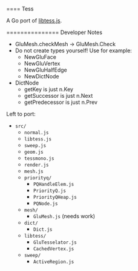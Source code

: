 ====
Tess

A Go port of [libtess.js](https://github.com/brendankenny/libtess.js).

===============
Developer Notes

- GluMesh.checkMesh -> GluMesh.Check
- Do not create types yourself! Use for example:
  - NewGluFace
  - NewGluVertex
  - NewGluHalfEdge
  - NewDictNode
- DictNode
  - getKey is just n.Key
  - getSuccessor is just n.Next
  - getPredecessor is just n.Prev

Left to port:

- `src/`
  - `normal.js`
  - `libtess.js`
  - `sweep.js`
  - `geom.js`
  - `tessmono.js`
  - `render.js`
  - `mesh.js`
  - `priorityq/`
    - `PQHandleElem.js`
    - `PriorityQ.js`
    - `PriorityQHeap.js`
    - `PQNode.js`
  - `mesh/`
    - `GluMesh.js` (needs work)
  - `dict/`
    - `Dict.js`
  - `libtess/`
    - `GluTesselator.js`
    - `CachedVertex.js`
  - `sweep/`
    - `ActiveRegion.js`

